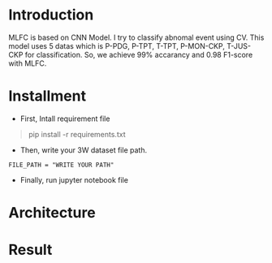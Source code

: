 
# Introduction
MLFC is based on CNN Model. I try to classify abnomal event using CV. This model uses 5 datas which is P-PDG, P-TPT, T-TPT, P-MON-CKP, T-JUS-CKP for classification. So, we achieve 99% accarancy and 0.98 F1-score with MLFC.

# Installment
- First, Intall requirement file
> pip install -r requirements.txt


- Then, write your 3W dataset file path.
```
FILE_PATH = "WRITE YOUR PATH"
```


- Finally, run jupyter notebook file


# Architecture




# Result
